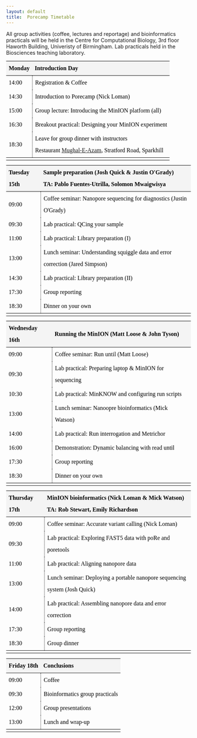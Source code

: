 ```yaml
---
layout: default
title:  Porecamp Timetable
---
```


<style type="text/css">
.MPParagraphStyle_41E411E3-4111-4AF1-80A4-339C975B384B
{
    color: #000000;
    font-family: Charter;
    font-size: 16pt;
    font-style: normal;
    font-weight: bold;
    line-height: 1.5;
    margin: 0;
    margin-bottom: 5pt;
    margin-top: 8pt;
    padding: 0;
    text-align: left;
    text-indent: 0pt;
}

sub
{
    font-size: 0.7em;
}
sup
{
    font-size: 0.75em;
}

@media print
{
    #manuscript-author-list-button {
        display:none;
    }
    .tree-item-gutter-button {
        display:none;
    }
}.MPParagraphStyle_FBC59AED-F34B-414B-844D-6AD0587DE28F
{
    color: #000000;
    font-family: Charter;
    font-size: 12pt;
    font-style: normal;
    font-weight: normal;
    line-height: 2;
    margin: 0;
    margin-bottom: 10pt;
    margin-top: 10pt;
    padding: 0;
    text-align: left;
    text-indent: 0pt;
}
ul.MPParagraphStyle_FBC59AED-F34B-414B-844D-6AD0587DE28F, ol.MPParagraphStyle_FBC59AED-F34B-414B-844D-6AD0587DE28F
{
    padding-left: 30pt;
}
ul.MPParagraphStyle_FBC59AED-F34B-414B-844D-6AD0587DE28F li, ol.MPParagraphStyle_FBC59AED-F34B-414B-844D-6AD0587DE28F li
{
    line-height: 2;
}
ul.MPParagraphStyle_FBC59AED-F34B-414B-844D-6AD0587DE28F { /* Bullet list styling for Body Text */
    margin: 0 0 0 30pt;
    padding: 0 0 0 0;
    -webkit-margin: 0;
    -webkit-padding: 0;
}
ul.MPParagraphStyle_FBC59AED-F34B-414B-844D-6AD0587DE28F li {
    list-style-type: disc;
}

ul.MPParagraphStyle_FBC59AED-F34B-414B-844D-6AD0587DE28F ul { /* Bullet list styling for Body Text */
    margin: 0 0 0 0;
    padding: 0 0 0 30pt;
    -webkit-margin: 0;
    -webkit-padding: 0;
}
ul.MPParagraphStyle_FBC59AED-F34B-414B-844D-6AD0587DE28F ul li {
    list-style-type: circle;
}

ul.MPParagraphStyle_FBC59AED-F34B-414B-844D-6AD0587DE28F ul ul { /* Bullet list styling for Body Text */
    margin: 0 0 0 0;
    padding: 0 0 0 30pt;
    -webkit-margin: 0;
    -webkit-padding: 0;
}
ul.MPParagraphStyle_FBC59AED-F34B-414B-844D-6AD0587DE28F ul ul li {
    list-style-type: circle;
}



ol.MPParagraphStyle_FBC59AED-F34B-414B-844D-6AD0587DE28F {  /* Numbered list styling for Body Text */
    counter-reset: MPParagraphStyle_FBC59AED-F34B-414B-844D-6AD0587DE28F_1 0;
    list-style-type: none;
    margin: 0 0 0 30pt;
    padding: 0 0 0 30pt;
    -webkit-margin: 0;
    -webkit-padding: 0;
}
ol.MPParagraphStyle_FBC59AED-F34B-414B-844D-6AD0587DE28F li::before {
    content: counter(MPParagraphStyle_FBC59AED-F34B-414B-844D-6AD0587DE28F_1, decimal)"."" ";
    counter-increment: MPParagraphStyle_FBC59AED-F34B-414B-844D-6AD0587DE28F_1;
        margin-left: -30pt;
    position: absolute;
}


ol.MPParagraphStyle_FBC59AED-F34B-414B-844D-6AD0587DE28F ol {  /* Numbered list styling for Body Text */
    counter-reset: MPParagraphStyle_FBC59AED-F34B-414B-844D-6AD0587DE28F_2 0;
    list-style-type: none;
    margin: 0 0 0 0;
    padding: 0 0 0 30pt;
    -webkit-margin: 0;
    -webkit-padding: 0;
}
ol.MPParagraphStyle_FBC59AED-F34B-414B-844D-6AD0587DE28F ol li::before {
    content: counter(MPParagraphStyle_FBC59AED-F34B-414B-844D-6AD0587DE28F_2, decimal)"."" ";
    counter-increment: MPParagraphStyle_FBC59AED-F34B-414B-844D-6AD0587DE28F_2;
        margin-left: -30pt;
    position: absolute;
}


ol.MPParagraphStyle_FBC59AED-F34B-414B-844D-6AD0587DE28F ol ol {  /* Numbered list styling for Body Text */
    counter-reset: MPParagraphStyle_FBC59AED-F34B-414B-844D-6AD0587DE28F_3 0;
    list-style-type: none;
    margin: 0 0 0 0;
    padding: 0 0 0 30pt;
    -webkit-margin: 0;
    -webkit-padding: 0;
}
ol.MPParagraphStyle_FBC59AED-F34B-414B-844D-6AD0587DE28F ol ol li::before {
    content: counter(MPParagraphStyle_FBC59AED-F34B-414B-844D-6AD0587DE28F_3, decimal)"."" ";
    counter-increment: MPParagraphStyle_FBC59AED-F34B-414B-844D-6AD0587DE28F_3;
        margin-left: -30pt;
    position: absolute;
}


ol.MPParagraphStyle_FBC59AED-F34B-414B-844D-6AD0587DE28F ol ol ol {  /* Numbered list styling for Body Text */
    counter-reset: MPParagraphStyle_FBC59AED-F34B-414B-844D-6AD0587DE28F_4 0;
    list-style-type: none;
    margin: 0 0 0 0;
    padding: 0 0 0 30pt;
    -webkit-margin: 0;
    -webkit-padding: 0;
}
ol.MPParagraphStyle_FBC59AED-F34B-414B-844D-6AD0587DE28F ol ol ol li::before {
    content: counter(MPParagraphStyle_FBC59AED-F34B-414B-844D-6AD0587DE28F_4, decimal)"."" ";
    counter-increment: MPParagraphStyle_FBC59AED-F34B-414B-844D-6AD0587DE28F_4;
        margin-left: -30pt;
    position: absolute;
}






sub
{
    font-size: 0.7em;
}
sup
{
    font-size: 0.75em;
}

@media print
{
    #manuscript-author-list-button {
        display:none;
    }
    .tree-item-gutter-button {
        display:none;
    }
}.MPParagraphStyle_2AD5CC1E-0D7D-40C0-95B6-9C30EB19D08F
{
    color: #000000;
    font-family: Charter;
    font-size: 20pt;
    font-style: normal;
    font-weight: bold;
    line-height: 1.5;
    margin: 0;
    margin-bottom: 10pt;
    margin-top: 10pt;
    padding: 0;
    text-align: left;
    text-indent: 0pt;
}

sub
{
    font-size: 0.7em;
}
sup
{
    font-size: 0.75em;
}

@media print
{
    #manuscript-author-list-button {
        display:none;
    }
    .tree-item-gutter-button {
        display:none;
    }
}

/* All tables */
table {
    border: none !important;
        border-collapse: separate !important;
        border-spacing: 0px !important;
        width: 100% !important;
}
/* All cells in all tables */
th, td {
    cursor: default;
        padding: 3px 7px;
        
}

/*#canvas td
{
    border: none;
}*/

/* Caption */
table.MPTableStyle_C2699685-169C-4150-85E8-E51A08D8EAD1 caption {
    caption-side: bottom !important;
    cursor: default;
        padding-top: 5px !important;
                
}

/* Header row */
table.MPTableStyle_C2699685-169C-4150-85E8-E51A08D8EAD1 thead tr {
    background-color: #f4f4f4 !important;
}
/* Left header column */
table.MPTableStyle_C2699685-169C-4150-85E8-E51A08D8EAD1 thead tr th:first-child {
        border-left: none !important;
}
/* Header cells */
table.MPTableStyle_C2699685-169C-4150-85E8-E51A08D8EAD1 thead th {
    border-bottom: solid 1px #000000 !important;
    border-left: none !important;
        border-top: solid 1px #000000 !important;
}
/* Right-hand header column */
/*table.MPTableStyle_C2699685-169C-4150-85E8-E51A08D8EAD1 thead tr th:nth-last-child(1) {*/
table.MPTableStyle_C2699685-169C-4150-85E8-E51A08D8EAD1 thead tr th:last-child {
        border-right: none !important;
}


/* Body rows */
table.MPTableStyle_C2699685-169C-4150-85E8-E51A08D8EAD1 tbody tr[class=""] {
        background-color: #ffffff !important;
}
/* Even body rows */

/* Left-hand body column */
table.MPTableStyle_C2699685-169C-4150-85E8-E51A08D8EAD1 tbody tr td:first-child {
        border-left: none !important;
        border-bottom: none !important; 
}
/* Body cells */
table.MPTableStyle_C2699685-169C-4150-85E8-E51A08D8EAD1 tbody td:not(:first-child) {
        border-left: dotted 1px #000000 !important;
        border-bottom: none !important;
        
}
/* Last body row */
table.MPTableStyle_C2699685-169C-4150-85E8-E51A08D8EAD1 tbody tr:nth-last-child(1) td {
    border-bottom: none !important;
}
/* Right-hand body column */
table.MPTableStyle_C2699685-169C-4150-85E8-E51A08D8EAD1 tbody tr td:last-child {
        border-right: none !important;
}

/* Footer row */
table.MPTableStyle_C2699685-169C-4150-85E8-E51A08D8EAD1 tfoot tr {
    background-color: #ffffff !important;
}
/* Footer left-hand column */
table.MPTableStyle_C2699685-169C-4150-85E8-E51A08D8EAD1 tfoot tr td:first-child {
        border-left: none !important;
}
/* Footer cells */
table.MPTableStyle_C2699685-169C-4150-85E8-E51A08D8EAD1 tfoot tr td {
        border-top: solid 1px #000000 !important;
        border-left: none !important;
    border-bottom: solid 1px #000000 !important;        
}
/* Right-hand footer column */
table.MPTableStyle_C2699685-169C-4150-85E8-E51A08D8EAD1 tfoot tr td:last-child {
        border-right: none !important;
}

/* Header-to-body spacing */
table.MPTableStyle_C2699685-169C-4150-85E8-E51A08D8EAD1 tr.header_bottom_spacing
{
    background-color: white !important;
        border: none !important;
        height: 3px !important;
        line-height: 3px !important;
        padding: 0 !important;
        -webkit-user-select: none;
}

/* Footer-to-body spacing */
table.MPTableStyle_C2699685-169C-4150-85E8-E51A08D8EAD1 tr.footer_top_spacing
{
    background-color: white;
        border: none !important;
        height: 3px !important;
        line-height: 3px !important;    
        padding: 0 !important;
        -webkit-user-select: none;
}

/* A very special case: these colspan="n" table cells are needed for non-layout reasons in tables displayed in the editor. */
tr.header_bottom_spacing td {
    display: none;
}

tr.footer_top_spacing td {
    display: none;
}

</style>

<p>
All group activities (coffee, lectures and reportage) and bioinformatics practicals will be held in the Centre for Computational Biology, 3rd floor Haworth Building, Univeristy of Birmingham. Lab practicals held in the Biosciences teaching laboratory.
</p>

<div class=
"manuscript-author-list MPParagraphStyle_FBC59AED-F34B-414B-844D-6AD0587DE28F">
</div>
<div id="cross-references"></div>
<h1 id="MPSection:74AE6904-3EA8-4C6E-B753-8CC10B10E798" class=
"MPSection MPParagraphStyle_41E411E3-4111-4AF1-80A4-339C975B384B">
</h1>
<table class=
"MPTableElement MPTableStyle_C2699685-169C-4150-85E8-E51A08D8EAD1 MPParagraphStyle_FBC59AED-F34B-414B-844D-6AD0587DE28F"
id="MPTableElement:DF21F89F-33C4-4515-B051-F1B8C5A70B5C"
data-contained-object-id=
"MPTable:92F895F4-489D-48B4-AEB3-91CFE570C978">
<colgroup>
<col>
<col></colgroup>
<thead style="display: table-header-group;">
<tr>
<th data-placeholder-text="Header 1">Monday</th>
<th data-placeholder-text="Header 2">Introduction Day</th>
</tr>
</thead>
<tbody>
<tr>
<td data-placeholder-text="Data">14:00</td>
<td data-placeholder-text="Data">Registration &amp; Coffee</td>
</tr>
<tr>
<td data-placeholder-text="Data">14:30</td>
<td data-placeholder-text="Data">Introduction to Porecamp (Nick Loman)</td>
</tr>
<tr>
<td data-placeholder-text="Data">15:00</td>
<td data-placeholder-text="Data">Group lecture: Introducing the MinION platform (all)</td>
</tr>
<tr>
<td data-placeholder-text="Data">16:30</td>
<td data-placeholder-text="Data">Breakout practical: Designing your MinION experiment</td>
</tr>
<tr>
<td data-placeholder-text="Data">18:30</td>
<td data-placeholder-text="Data">Leave for group dinner with instructors<br>
Restaurant <a href="http://mughaleazam.co.uk/contact/">Mughal-E-Azam</a>, Stratford Road, Sparkhill</td>
</tr>
</tbody>
<tfoot style="display: table-footer-group;">
<tr>
<td class="placeholder" data-placeholder-text="Footer 1"></td>
<td class="placeholder" data-placeholder-text="Footer 2"></td>
</tr>
</tfoot>
</table>
<table class=
"MPTableElement MPTableStyle_C2699685-169C-4150-85E8-E51A08D8EAD1 MPParagraphStyle_FBC59AED-F34B-414B-844D-6AD0587DE28F"
id="MPTableElement:1E537D2A-699C-4676-ECAB-C8E3FD0B3670"
data-contained-object-id=
"MPTable:7F53AD53-65B9-4A61-9DF1-799C95B54FFB">
<colgroup>
<col>
<col></colgroup>
<thead style="display: table-header-group;">
<tr>
<th data-placeholder-text="Header 1">Tuesday 15th</th>
<th data-placeholder-text="Header 2">Sample preparation (Josh Quick
&amp; Justin O'Grady)<br/>
TA: Pablo Fuentes-Utrilla, Solomon Mwaigwisya</th>
</tr>
</thead>
<tbody>
<tr>
<td data-placeholder-text="Data">09:00</td>
<td data-placeholder-text="Data">Coffee seminar: Nanopore sequencing for diagnostics (Justin O'Grady)</td>
</tr>
<tr>
<td data-placeholder-text="Data">09:30</td>
<td data-placeholder-text="Data">Lab practical: QCing your
sample</td>
</tr>
<tr>
<td data-placeholder-text="Data">11:00</td>
<td data-placeholder-text="Data">Lab practical: Library preparation
(I)</td>
</tr>
<tr>
<td data-placeholder-text="Data">13:00</td>
<td data-placeholder-text="Data">Lunch seminar: Understanding squiggle data and error correction (Jared Simpson)</td>
</tr>
<tr>
<td data-placeholder-text="Data">14:30</td>
<td data-placeholder-text="Data">Lab practical: Library preparation
(II)</td>
</tr>
<tr>
<td data-placeholder-text="Data">17:30</td>
<td data-placeholder-text="Data">Group reporting</td>
</tr>
<tr>
<td data-placeholder-text="Data">18:30</td>
<td data-placeholder-text="Data">Dinner on your own</td>
</tr>
</tbody>
<tfoot style="display: table-footer-group;">
<tr>
<td class="placeholder" data-placeholder-text="Footer 1"></td>
<td class="placeholder" data-placeholder-text="Footer 2"></td>
</tr>
</tfoot>
</table>
<table class=
"MPTableElement MPTableStyle_C2699685-169C-4150-85E8-E51A08D8EAD1 MPParagraphStyle_FBC59AED-F34B-414B-844D-6AD0587DE28F"
id="MPTableElement:4633027D-0059-4E08-D899-5E04A8B1C171"
data-contained-object-id=
"MPTable:56E9639A-1DDB-47BD-DE1E-56D54EF08F57">
<colgroup>
<col>
<col></colgroup>
<thead style="display: table-header-group;">
<tr>
<th data-placeholder-text="Header 1">Wednesday 16th</th>
<th data-placeholder-text="Header 2">Running the MinION (Matt Loose
&amp; John Tyson)</th>
</tr>
</thead>
<tbody>
<tr>
<td data-placeholder-text="Data">09:00</td>
<td data-placeholder-text="Data">Coffee seminar: Run until (Matt Loose)</td>
</tr>
<tr>
<td data-placeholder-text="Data">09:30</td>
<td data-placeholder-text="Data">Lab practical: Preparing laptop
&amp; MinION for sequencing</td>
</tr>
<tr>
<td data-placeholder-text="Data">10:30</td>
<td data-placeholder-text="Data">Lab practical: MinKNOW and
configuring run scripts</td>
</tr>
<tr>
<td data-placeholder-text="Data">13:00</td>
<td data-placeholder-text="Data">Lunch seminar: Nanoopre bioinformatics (Mick Watson)</td>
</tr>
<tr>
<td data-placeholder-text="Data">14:00</td>
<td data-placeholder-text="Data">Lab practical: Run interrogation
and Metrichor</td>
</tr>
<tr>
<td data-placeholder-text="Data">16:00</td>
<td data-placeholder-text="Data">Demonstration: Dynamic balancing with read until</td>
</tr>
<tr>
<td data-placeholder-text="Data">17:30</td>
<td data-placeholder-text="Data">Group reporting</td>
</tr>
<tr>
<td data-placeholder-text="Data">18:30</td>
<td data-placeholder-text="Data">Dinner on your own</td>
</tr>
</tbody>
<tfoot style="display: table-footer-group;">
<tr>
<td class="placeholder" data-placeholder-text="Footer 1"></td>
<td class="placeholder" data-placeholder-text="Footer 2"></td>
</tr>
</tfoot>
</table>
<table class=
"MPTableElement MPTableStyle_C2699685-169C-4150-85E8-E51A08D8EAD1 MPParagraphStyle_FBC59AED-F34B-414B-844D-6AD0587DE28F"
id="MPTableElement:1501B721-BE32-4802-BDEF-2C858D906083"
data-contained-object-id=
"MPTable:50D64D37-C4B5-44C0-8FEA-72C4FB171A85">
<colgroup>
<col>
<col></colgroup>
<thead style="display: table-header-group;">
<tr>
<th data-placeholder-text="Header 1">Thursday 17th</th>
<th data-placeholder-text="Header 2">MinION bioinformatics (Nick
Loman &amp; Mick Watson)
<br/>TA: Rob Stewart, Emily Richardson</th>
</tr>
</thead>
<tbody>
<tr>
<td data-placeholder-text="Data">09:00</td>
<td data-placeholder-text="Data">Coffee seminar: Accurate variant calling (Nick Loman)</td>
</tr>
<tr>
<td data-placeholder-text="Data">09:30</td>
<td data-placeholder-text="Data">Lab practical: Exploring FAST5
data with poRe and poretools</td>
</tr>
<tr>
<td data-placeholder-text="Data">11:00</td>
<td data-placeholder-text="Data">Lab practical: Aligning nanopore
data</td>
</tr>
<tr>
<td data-placeholder-text="Data">13:00</td>
<td data-placeholder-text="Data">Lunch seminar: Deploying a portable nanopore sequencing system (Josh Quick)</td>
</tr>
<tr>
<td data-placeholder-text="Data">14:00</td>
<td data-placeholder-text="Data">Lab practical: Assembling nanopore
data and error correction</td>
</tr>
<tr>
<td data-placeholder-text="Data">17:30</td>
<td data-placeholder-text="Data">Group reporting</td>
</tr>
<tr>
<td data-placeholder-text="Data">18:30</td>
<td data-placeholder-text="Data">Group dinner</td>
</tr>
</tbody>
<tfoot style="display: table-footer-group;">
<tr>
<td class="placeholder" data-placeholder-text="Footer 1"></td>
<td class="placeholder" data-placeholder-text="Footer 2"></td>
</tr>
</tfoot>
</table>
<table class=
"MPTableElement MPTableStyle_C2699685-169C-4150-85E8-E51A08D8EAD1 MPParagraphStyle_FBC59AED-F34B-414B-844D-6AD0587DE28F"
id="MPTableElement:80E323C1-A2DF-485B-A310-014D539B13BC"
data-contained-object-id=
"MPTable:E24E2422-5492-45DA-8D2D-A8E6641F725E">
<colgroup>
<col>
<col></colgroup>
<thead style="display: table-header-group;">
<tr>
<th data-placeholder-text="Header 1">Friday 18th</th>
<th data-placeholder-text="Header 2">Conclusions</th>
</tr>
</thead>
<tbody>
<tr>
<td data-placeholder-text="Data">09:00</td>
<td data-placeholder-text="Data">Coffee</td>
</tr>
<tr>
<td data-placeholder-text="Data">09:30</td>
<td data-placeholder-text="Data">Bioinformatics group
practicals</td>
</tr>
<tr>
<td data-placeholder-text="Data">12:00</td>
<td data-placeholder-text="Data">Group presentations</td>
</tr>
<tr>
<td data-placeholder-text="Data">13:00</td>
<td data-placeholder-text="Data">Lunch and wrap-up</td>
</tr>
</tbody>
<tfoot style="display: table-footer-group;">
<tr>
<td class="placeholder" data-placeholder-text="Footer 1"></td>
<td class="placeholder" data-placeholder-text="Footer 2"></td>
</tr>
</tfoot>
</table>
<p id="MPParagraphElement:0EAEC322-0E55-446A-A7FB-6599A52E6340"
class=
"MPElement MPParagraphStyle_FBC59AED-F34B-414B-844D-6AD0587DE28F"
data-object-type="MPParagraphElement"></p>
